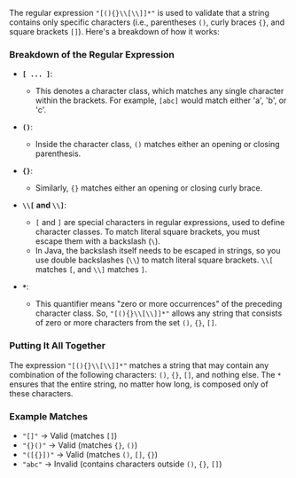 The regular expression `"[(){}\\[\\]]*"` is used to validate that a string contains only specific characters (i.e., parentheses `()`, curly braces `{}`, and square brackets `[]`). Here's a breakdown of how it works:

### Breakdown of the Regular Expression

- **`[ ... ]`**:
    - This denotes a character class, which matches any single character within the brackets. For example, `[abc]` would match either 'a', 'b', or 'c'.

- **`()`**:
    - Inside the character class, `()` matches either an opening or closing parenthesis.

- **`{}`**:
    - Similarly, `{}` matches either an opening or closing curly brace.

- **`\\[` and `\\]`**:
    - `[` and `]` are special characters in regular expressions, used to define character classes. To match literal square brackets, you must escape them with a backslash (`\`).
    - In Java, the backslash itself needs to be escaped in strings, so you use double backslashes (`\\`) to match literal square brackets. `\\[` matches `[`, and `\\]` matches `]`.

- **`*`**:
    - This quantifier means "zero or more occurrences" of the preceding character class. So, `"[(){}\\[\\]]*"` allows any string that consists of zero or more characters from the set `()`, `{}`, `[]`.

### Putting It All Together

The expression `"[(){}\\[\\]]*"` matches a string that may contain any combination of the following characters: `()`, `{}`, `[]`, and nothing else. The `*` ensures that the entire string, no matter how long, is composed only of these characters.

### Example Matches
- `"[]"` → Valid (matches `[]`)
- `"{}()"` → Valid (matches `{}`, `()`)
- `"([{}])"` → Valid (matches `()`, `[]`, `{}`)
- `"abc"` → Invalid (contains characters outside `()`, `{}`, `[]`)
